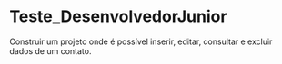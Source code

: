 # Teste_DesenvolvedorJunior
Construir um projeto onde é possível inserir, editar, consultar e excluir dados de um contato.
